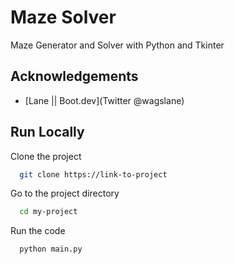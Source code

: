 
# Maze Solver

Maze Generator and Solver with Python and Tkinter


## Acknowledgements

 - [Lane || Boot.dev](Twitter @wagslane)




## Run Locally

Clone the project

```bash
  git clone https://link-to-project
```

Go to the project directory

```bash
  cd my-project
```

Run the code

```bash
  python main.py 
```


